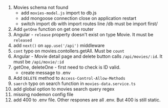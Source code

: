 1. Movies schema not found
   - add `movies-model.js` import to db.js
   - add mongoose connection close on application restart
   - switch import db with import routes line /db must be import first/
2. Add `getOne` function on get one router
3. Angular - `release` property doesn't exist on type Movie. It must be `released`
4. add `next()` on `app.use('/api')` middleware
5. `cont` typo on movies.contollers.getAll. Must be `count`
6. Angular - Movie detail page and delete button calls `/api/movies/:id`. It must be `/api/movie/:id`
7. getOne, deleteOne - first need to check is ID valid.
   - create message to .env
8. Add `DELETE` method to `Access-Control-Allow-Methods`
9. `saerch` typo on search function in `movies-data.service.ts`
10. add global option to movies search query regex
11. missing nodemon config file
12. add 400 to .env file. Other respones are all .env. But 400 is still static.
